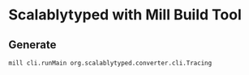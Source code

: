 # Scalablytyped with Mill Build Tool

## Generate

```sh
mill cli.runMain org.scalablytyped.converter.cli.Tracing
```